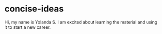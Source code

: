 # concise-ideas
Hi, my name is Yolanda S. I am excited about learning the material and using it to start a new career.
